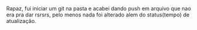 Rapaz, fui iniciar um git na pasta e acabei dando push em arquivo que nao era pra dar rsrsrs, pelo menos nada foi alterado alem do status(tempo) de atualização.
